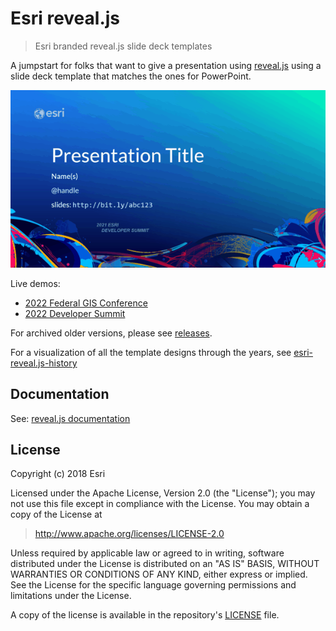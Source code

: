 # Esri reveal.js

> Esri branded reveal.js slide deck templates

A jumpstart for folks that want to give a presentation using [reveal.js](https://github.com/hakimel/reveal.js/) using a slide deck template that matches the ones for PowerPoint.

[![Project preview](img/project-preview.gif)](https://esri.github.io/reveal.js/uc-2021-tech-session.html)

Live demos:

* [2022 Federal GIS Conference](https://esri.github.io/reveal.js/fed-gis-2022.html)
* [2022 Developer Summit](https://esri.github.io/reveal.js/dev-summit-2022.html)

For archived older versions, please see [releases](https://github.com/esri/reveal.js/releases).

For a visualization of all the template designs through the years, see [esri-reveal.js-history](https://gavinr.github.io/esri-reveal.js-history/)

## Documentation

See: [reveal.js documentation](https://github.com/hakimel/reveal.js/blob/master/README.md)

## License

Copyright (c) 2018 Esri

Licensed under the Apache License, Version 2.0 (the "License");
you may not use this file except in compliance with the License.
You may obtain a copy of the License at

> http://www.apache.org/licenses/LICENSE-2.0

Unless required by applicable law or agreed to in writing, software
distributed under the License is distributed on an "AS IS" BASIS,
WITHOUT WARRANTIES OR CONDITIONS OF ANY KIND, either express or implied.
See the License for the specific language governing permissions and
limitations under the License.

A copy of the license is available in the repository's [LICENSE](./LICENSE) file.

